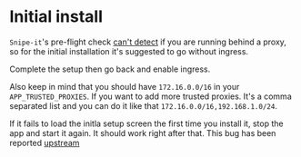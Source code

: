 # Initial install

`Snipe-it`'s pre-flight check [can't detect](https://github.com/snipe/snipe-it/issues/10779) if you are running behind a proxy, so for the initial installation it's suggested to go without ingress.

Complete the setup then go back and enable ingress.

Also keep in mind that you should have `172.16.0.0/16` in your `APP_TRUSTED_PROXIES`. If you want to add more trusted proxies. It's a comma separated list and you can do it like that `172.16.0.0/16,192.168.1.0/24`.

If it fails to load the initla setup screen the first time you install it, stop the app and start it again. It should work right after that.
This bug has been reported [upstream](https://github.com/snipe/snipe-it/issues/10945)
